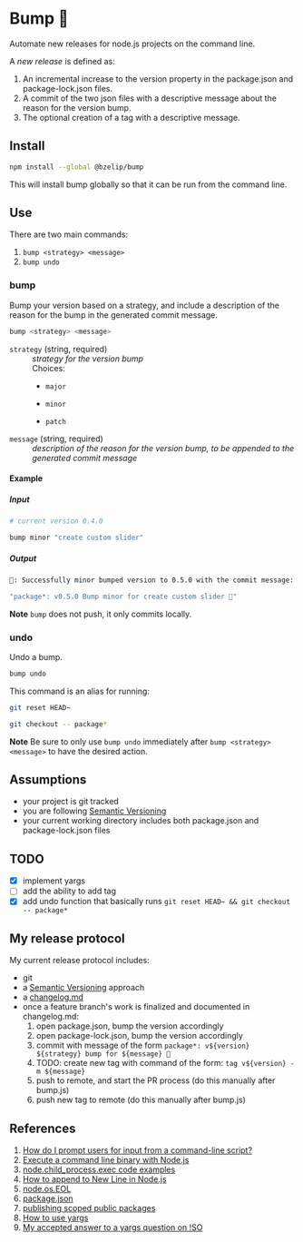 # Bump 🍑

Automate new releases for node.js projects on the command line.

A _new release_ is defined as:

1. An incremental increase to the version property in the package.json and package-lock.json files.
2. A commit of the two json files with a descriptive message about the reason for the version bump.
3. The optional creation of a tag with a descriptive message.

## Install

```bash
npm install --global @bzelip/bump
```

This will install bump globally so that it can be run from the command line.

## Use

There are two main commands:

1. `bump <strategy> <message>`
2. `bump undo`

### bump

Bump your version based on a strategy, and include a description of the reason for the bump in the generated commit message.

```bash
bump <strategy> <message>
```

<dl>
  <dt><code>strategy</code> (string, required)</dt>
  <dd><em>strategy for the version bump</em></dd>
  <dd>Choices:

- <code>major</code>
- <code>minor</code>
- <code>patch</code>

    </dd>

    <dt><code>message</code> (string, required)</dt>
    <dd><em>description of the reason for the version bump, to be appended to the generated commit message</em></dd>
  </dl>

#### Example

##### Input

```bash
# current version 0.4.0

bump minor "create custom slider"
```

##### Output

```bash
🍑: Successfully minor bumped version to 0.5.0 with the commit message:

"package*: v0.5.0 Bump minor for create custom slider 🎉"
```

**Note** `bump` does not push, it only commits locally.

### undo

Undo a bump.

```bash
bump undo
```

This command is an alias for running:

```bash
git reset HEAD~

git checkout -- package*
```

**Note** Be sure to only use `bump undo` immediately after `bump <strategy> <message>` to have the desired action.

## Assumptions

- your project is git tracked
- you are following [Semantic Versioning](https://semver.org/spec/v2.0.0.html)
- your current working directory includes both package.json and package-lock.json files

## TODO

- [x] implement yargs
- [ ] add the ability to add tag
- [x] add undo function that basically runs `git reset HEAD~ && git checkout -- package*`

## My release protocol

My current release protocol includes:

- git
- a [Semantic Versioning](https://semver.org/spec/v2.0.0.html) approach
- a [changelog.md](https://keepachangelog.com/en/1.0.0/)
- once a feature branch's work is finalized and documented in changelog.md:
  1. open package.json, bump the version accordingly
  2. open package-lock.json, bump the version accordingly
  3. commit with message of the form `package*: v${version} ${strategy} bump for ${message} 🎉`
  4. TODO: create new tag with command of the form: `tag v${version} -m ${message}`
  5. push to remote, and start the PR process (do this manually after bump.js)
  6. push new tag to remote (do this manually after bump.js)

## References

1. [How do I prompt users for input from a command-line script?](https://nodejs.org/en/knowledge/command-line/how-to-prompt-for-command-line-input/)
2. [Execute a command line binary with Node.js](https://stackoverflow.com/questions/20643470/execute-a-command-line-binary-with-node-js#20643568)
3. [node.child_process.exec code examples](https://nodejs.org/docs/v8.1.4/api/child_process.html#child_process_child_process_exec_command_options_callback)
4. [How to append to New Line in Node.js](https://stackoverflow.com/a/32658744/2145103)
5. [node.os.EOL](https://nodejs.org/api/os.html#os_os_eol)
6. [package.json](https://docs.npmjs.com/files/package.json.html)
7. [publishing scoped public packages](https://docs.npmjs.com/creating-and-publishing-scoped-public-packages#publishing-scoped-public-packages)
8. [How to use yargs](https://www.youtube.com/watch?v=Lz485E65ce4)
9. [My accepted answer to a yargs question on !SO](https://stackoverflow.com/a/58606424/2145103)
